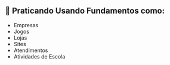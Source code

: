 ## 🚀 Praticando Usando Fundamentos como:

- Empresas
- Jogos
- Lojas
- Sites
- Atendimentos
- Atividades de Escola
  
